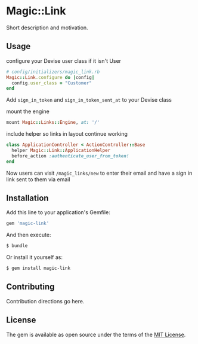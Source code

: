 # Magic::Link
Short description and motivation.

## Usage
configure your Devise user class if it isn't User
```ruby
# config/initializers/magic_link.rb
Magic::Link.configure do |config|
  config.user_class = "Customer"
end
```

Add `sign_in_token` and `sign_in_token_sent_at` to your Devise class

mount the engine
```ruby
mount Magic::Links::Engine, at: '/'
```

include helper so links in layout continue working
```ruby
class ApplicationController < ActionController::Base
  helper Magic::Link::ApplicationHelper
  before_action :authenticate_user_from_token!
end
```

Now users can visit `/magic_links/new` to enter their email and have a sign in
link sent to them via email

## Installation
Add this line to your application's Gemfile:

```ruby
gem 'magic-link'
```

And then execute:
```bash
$ bundle
```

Or install it yourself as:
```bash
$ gem install magic-link
```

## Contributing
Contribution directions go here.

## License
The gem is available as open source under the terms of the [MIT License](https://opensource.org/licenses/MIT).
